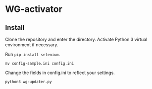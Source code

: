 WG-activator
============

## Install

Clone the repository and enter the directory. Activate Python 3 virtual environment if necessary.

Run `pip install selenium`.

```
mv config-sample.ini config.ini
```

Change the fields in config.ini to reflect your settings.

```
python3 wg-updater.py
```
